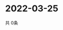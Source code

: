 # 2022-03-25
  共 0条

  <!-- BEGIN -->
  <!-- 最后更新时间Fri Mar 25 2022 13:40:36 GMT+0000 (Coordinated Universal Time) -->
  
  <!-- END -->
  
  